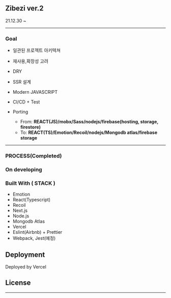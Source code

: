 ## Zibezi ver.2

21.12.30 ~

---------------------------------------

### Goal

- 일관된 프로젝트 아키텍쳐
- 재사용,확장성 고려
- DRY
- SSR 설계
- Modern JAVASCRIPT
- CI/CD + Test

- Porting
  - From: **REACT(JS)/mobx/Sass/nodejs/firebase(hosting, storage, firestore)**
  - To: **REACT(TS)/Emotion/Recoil/nodejs/Mongodb atlas/firebase storage**
---------------------------------------

### PROCESS(Completed)

### On developing

### Built With ( STACK )

- Emotion
- React(Typescript)
- Recoil
- Next.js
- Node.js
- Mongodb Atlas
- Vercel
- Eslint(Airbnb) + Prettier
- Webpack, Jest(예정)

## Deployment

Deployed by Vercel

## License

---------------------------------------
